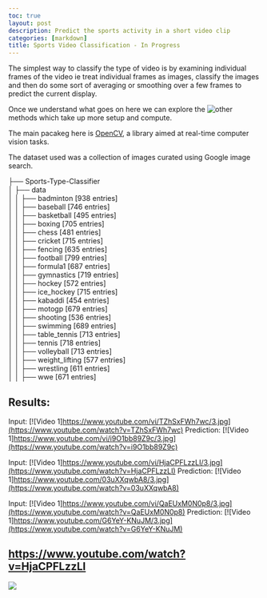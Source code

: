 ```yaml
---
toc: true
layout: post
description: Predict the sports activity in a short video clip
categories: [markdown]
title: Sports Video Classification - In Progress
---
```

The simplest way to classify the type of video is by examining individual frames of the video ie treat individual frames as images, classify the images and then do some sort of averaging or smoothing over a few frames to predict the current display.

Once we understand what goes on here  we can explore the ![other](https://blog.coast.ai/five-video-classification-methods-implemented-in-keras-and-tensorflow-99cad29cc0b5) methods which take up more setup and compute.

The main pacakeg here is [OpenCV](https://opencv.org), a library aimed at real-time computer vision tasks.

The dataset used was a collection of images curated using Google image search.

├── Sports-Type-Classifier  
│   ├── data  
│   │   ├── badminton [938 entries]  
│   │   ├── baseball [746 entries]  
│   │   ├── basketball [495 entries]  
│   │   ├── boxing [705 entries]  
│   │   ├── chess [481 entries]  
│   │   ├── cricket [715 entries]  
│   │   ├── fencing [635 entries]  
│   │   ├── football [799 entries]  
│   │   ├── formula1 [687 entries]  
│   │   ├── gymnastics [719 entries]  
│   │   ├── hockey [572 entries]  
│   │   ├── ice_hockey [715 entries]  
│   │   ├── kabaddi [454 entries]  
│   │   ├── motogp [679 entries]  
│   │   ├── shooting [536 entries]  
│   │   ├── swimming [689 entries]  
│   │   ├── table_tennis [713 entries]  
│   │   ├── tennis [718 entries]  
│   │   ├── volleyball [713 entries]  
│   │   ├── weight_lifting [577 entries]   
│   │   ├── wrestling [611 entries]  
│   │   ├── wwe [671 entries]    



## Results:

Input: [![Video 1]https://www.youtube.com/vi/TZhSxFWh7wc/3.jpg](https://www.youtube.com/watch?v=TZhSxFWh7wc)
Prediction: [![Video 1]https://www.youtube.com/vi/i9O1bb89Z9c/3.jpg](https://www.youtube.com/watch?v=i9O1bb89Z9c)

Input: [![Video 1]https://www.youtube.com/vi/HjaCPFLzzLI/3.jpg](https://www.youtube.com/watch?v=HjaCPFLzzLI)
Prediction: [![Video 1]https://www.youtube.com/03uXXqwbA8/3.jpg](https://www.youtube.com/watch?v=03uXXqwbA8)

Input: [![Video 1]https://www.youtube.com/vi/QaEUxM0N0p8/3.jpg](https://www.youtube.com/watch?v=QaEUxM0N0p8)
Prediction: [![Video 1]https://www.youtube.com/G6YeY-KNuJM/3.jpg](https://www.youtube.com/watch?v=G6YeY-KNuJM)



https://www.youtube.com/watch?v=HjaCPFLzzLI
---
![]({{"/"|relative_url}}/images/onpointai_logo.gif)
